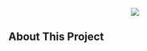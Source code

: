 <p align="center"><img src="https://pbs.twimg.com/profile_images/1126418914894860288/qglEEhOT_400x400.png"></p>

## About This Project

